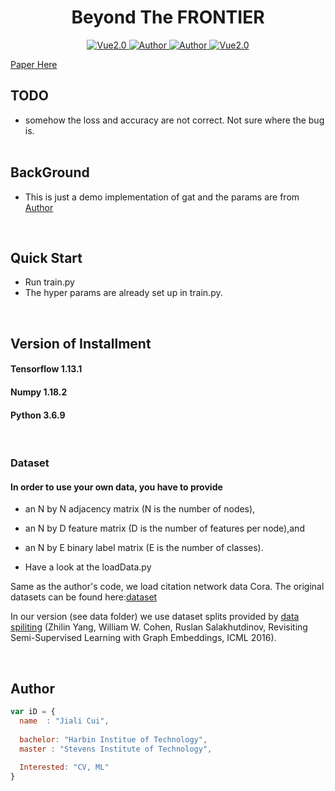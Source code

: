 

<h1 align="center">Beyond The FRONTIER</h1>

<p align="center">
    <a href="https://www.tensorflow.org/">
        <img src="https://img.shields.io/badge/Tensorflow-1.13-green" alt="Vue2.0">
    </a>
    <a href="https://github.com/CuiJiali-CV/">
        <img src="https://img.shields.io/badge/Author-JialiCui-blueviolet" alt="Author">
    </a>
    <a href="https://github.com/CuiJiali-CV/">
        <img src="https://img.shields.io/badge/Email-cuijiali961224@gmail.com-blueviolet" alt="Author">
    </a>
    <a href="https://www.stevens.edu/">
        <img src="https://img.shields.io/badge/College-SIT-green" alt="Vue2.0">
    </a>
</p>


[Paper Here](https://arxiv.org/pdf/1710.10903.pdf)
## TODO
* somehow the loss and accuracy are not correct. Not sure where the bug is.
<br /><br />
## BackGround
* This is just a demo implementation of gat and the params are from [Author](https://github.com/tkipf/gcn)

<br />

## Quick Start
* Run train.py
* The hyper params are already set up in train.py.

<br />

## Version of Installment

#### Tensorflow 1.13.1

#### Numpy 1.18.2

#### Python 3.6.9  

<br />

### Dataset
#### In order to use your own data, you have to provide

* an N by N adjacency matrix (N is the number of nodes),

* an N by D feature matrix (D is the number of features per node),and

* an N by E binary label matrix (E is the number of classes). 

* Have a look at the loadData.py

Same as the author's code, we load citation network data Cora. The original datasets can be found here:[dataset](http://www.cs.umd.edu/~sen/lbc-proj/LBC.html.)

In our version (see data folder) we use dataset splits provided by [data spiliting](https://github.com/kimiyoung/planetoid)
(Zhilin Yang, William W. Cohen, Ruslan Salakhutdinov, Revisiting Semi-Supervised Learning with Graph Embeddings, ICML 2016).


<br />

## Author

```javascript
var iD = {
  name  : "Jiali Cui",
  
  bachelor: "Harbin Institue of Technology",
  master : "Stevens Institute of Technology",
  
  Interested: "CV, ML"
}
```
